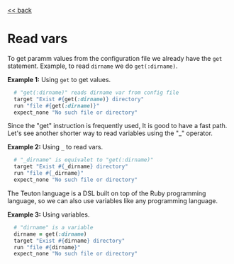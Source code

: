 [<< back](README.md)

# Read vars

To get paramm values from the configuration file we already have the `get` statement. Example, to read `dirname` we do `get(:dirname)`.

**Example 1:** Using `get` to get values.

```ruby
  # "get(:dirname)" reads dirname var from config file
  target "Exist #{get(:dirname)} directory"
  run "file #{get(:dirname)}"
  expect_none "No such file or directory"
```

Since the "get" instruction is frequently used, It is good to have a fast path. Let's see another shorter way to read variables using the "_" operator.

**Example 2:** Using `_` to read vars.

```ruby
  # "_dirname" is equivalet to "get(:dirname)"
  target "Exist #{_dirname} directory"
  run "file #{_dirname}"
  expect_none "No such file or directory"
```

The Teuton language is a DSL built on top of the Ruby programming language, so we can also use variables like any programming language.

**Example 3:** Using variables.

```ruby
  # "dirname" is a variable
  dirname = get(:dirname)
  target "Exist #{dirname} directory"
  run "file #{dirname}"
  expect_none "No such file or directory"
```
